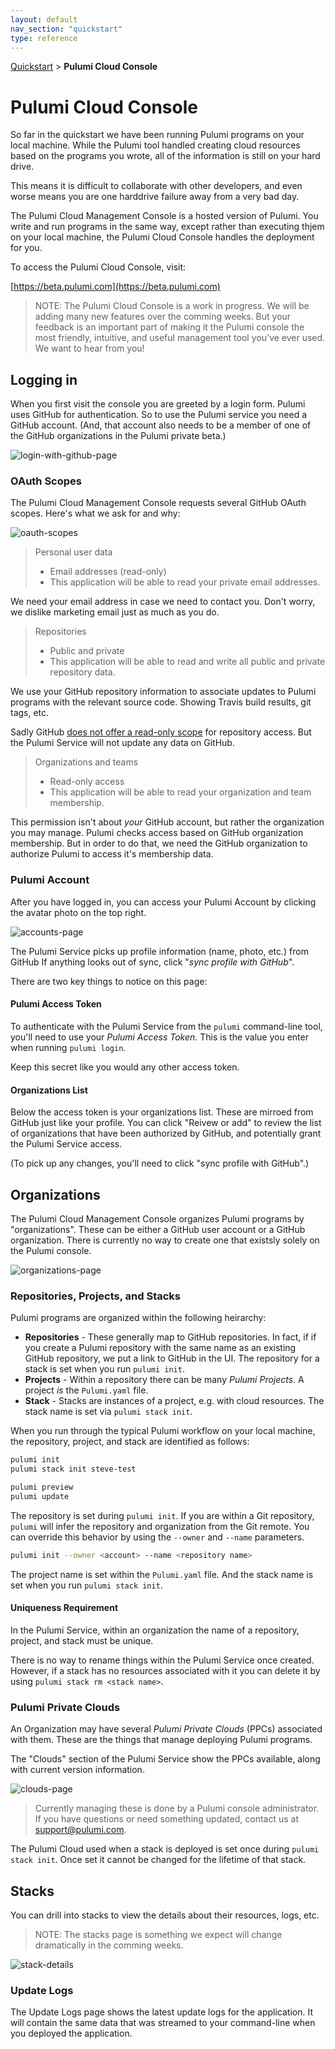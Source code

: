 ```yaml
---
layout: default 
nav_section: "quickstart"
type: reference
---
```


<p><a href="/quickstart">Quickstart</a> &gt; <b>Pulumi Cloud Console</b></p>

# Pulumi Cloud Console

So far in the quickstart we have been running Pulumi programs on your local machine. While the
Pulumi tool handled creating cloud resources based on the programs you wrote, all of the
information is still on your hard drive.

This means it is difficult to collaborate with other developers, and even worse means you are one
harddrive failure away from a very bad day.

The Pulumi Cloud Management Console is a hosted version of Pulumi. You write and run programs in
the same way, except rather than executing thjem on your local machine, the Pulumi Cloud Console
handles the deployment for you.

To access the Pulumi Cloud Console, visit:

[https://beta.pulumi.com](https://beta.pulumi.com)

> NOTE: The Pulumi Cloud Console is a work in progress. We will be adding many new features over
> the comming weeks. But your feedback is an important part of making it the Pulumi console the
> most friendly, intuitive, and useful management tool you've ever used. We want to hear from you!

## Logging in

When you first visit the console you are greeted by a login form. Pulumi uses GitHub for
authentication. So to use the Pulumi service you need a GitHub account. (And, that account also
needs to be a member of one of the GitHub organizations in the Pulumi private beta.)

![login-with-github-page](/images/docs-console/01-login.png)

### OAuth Scopes

The Pulumi Cloud Management Console requests several GitHub OAuth scopes. Here's what we ask for
and why:

![oauth-scopes](/images/docs-console/02-oauth.png)

> Personal user data
> - Email addresses (read-only)
> - This application will be able to read your private email addresses.

We need your email address in case we need to contact you. Don't worry, we dislike marketing email
just as much as you do.

> Repositories
> - Public and private
> - This application will be able to read and write all public and private repository data.

We use your GitHub repository information to associate updates to Pulumi programs with the relevant
source code. Showing Travis build results, git tags, etc.

Sadly GitHub [does not offer a read-only scope](https://developer.github.com/apps/building-integrations/setting-up-and-registering-oauth-apps/about-scopes-for-oauth-apps/)
for repository access. But the Pulumi Service will not update any data on GitHub.

> Organizations and teams
> - Read-only access
> - This application will be able to read your organization and team membership.

This permission isn't about _your_ GitHub account, but rather the organization you may manage.
Pulumi checks access based on GitHub organization membership. But in order to do that, we need
the GitHub organization to authorize Pulumi to access it's membership data.

### Pulumi Account

After you have logged in, you can access your Pulumi Account by clicking the avatar photo on the
top right.

![accounts-page](/images/docs-console/03-account-page.png)

The Pulumi Service picks up profile information (name, photo, etc.) from GitHub If anything looks
out of sync, click "_sync profile with GitHub_".

There are two key things to notice on this page:

#### Pulumi Access Token

To authenticate with the Pulumi Service from the `pulumi` command-line tool, you'll need to use
your _Pulumi Access Token_. This is the value you enter when running `pulumi login`.

Keep this secret like you would any other access token.

#### Organizations List

Below the access token is your organizations list. These are mirroed from GitHub just like your
profile. You can click "Reivew or add" to review the list of organizations that have been
authorized by GitHub, and potentially grant the Pulumi Service access.

(To pick up any changes, you'll need to click "sync profile with GitHub".)

## Organizations

The Pulumi Cloud Management Console organizes Pulumi programs by "organizations". These can be
either a GitHub user account or a GitHub organization. There is currently no way to create one
that existsly solely on the Pulumi console.

![organizations-page](/images/docs-console/04-orgs-list.png)

### Repositories, Projects, and Stacks

Pulumi programs are organized within the following heirarchy:

* **Repositories** - These generally map to GitHub repositories. In fact, if
  if you create a Pulumi repository with the same name as an existing GitHub
  repository, we put a link to GitHub in the UI. The repository for a stack
  is set when you run `pulumi init`.
* **Projects** - Within a repository there can be many _Pulumi Projects_.
  A project _is_ the `Pulumi.yaml` file.
* **Stack** - Stacks are instances of a project, e.g. with cloud resources.
  The stack name is set via `pulumi stack init`.

When you run through the typical Pulumi workflow on your local machine, the
repository, project, and stack are identified as follows:

```bash
pulumi init
pulumi stack init steve-test

pulumi preview
pulumi update
```

The repository is set during `pulumi init`. If you are within a Git repository,
`pulumi` will infer the repository and organization from the Git remote. You
can override this behavior by using the `--owner` and `--name` parameters.

```bash
pulumi init --owner <account> --name <repository name>
```

The project name is set within the `Pulumi.yaml` file. And the stack name is set when you run
`pulumi stack init`.

#### Uniqueness Requirement

In the Pulumi Service, within an organization the name of a repository, project, and stack must be
unique.

There is no way to rename things within the Pulumi Service once created. However, if a stack has no
resources associated with it you can delete it by using `pulumi stack rm <stack name>`.

### Pulumi Private Clouds

An Organization may have several _Pulumi Private Clouds_ (PPCs) associated with them. These are
the things that manage deploying Pulumi programs.

The "Clouds" section of the Pulumi Service show the PPCs available, along with current version
information.

![clouds-page](/images/docs-console/05-clouds-list.png)

> Currently managing these is done by a Pulumi console administrator. If you have questions or need
> something updated, contact us at support@pulumi.com.

The Pulumi Cloud used when a stack is deployed is set once during `pulumi stack init`. Once set it
cannot be changed for the lifetime of that stack.

## Stacks

You can drill into stacks to view the details about their resources, logs, etc.

> NOTE: The stacks page is something we expect will change dramatically in the comming weeks.

![stack-details](/images/docs-console/06-stack-details.png)

### Update Logs

The Update Logs page shows the latest update logs for the application. It will contain the same
data that was streamed to your command-line when you deployed the application.
